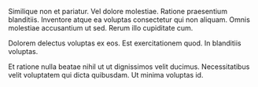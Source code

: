 Similique non et pariatur. Vel dolore molestiae. Ratione praesentium blanditiis. Inventore atque ea voluptas consectetur qui non aliquam. Omnis molestiae accusantium ut sed. Rerum illo cupiditate cum.
 Dolorem delectus voluptas ex eos. Est exercitationem quod. In blanditiis voluptas.
 Et ratione nulla beatae nihil ut ut dignissimos velit ducimus. Necessitatibus velit voluptatem qui dicta quibusdam. Ut minima voluptas id.
